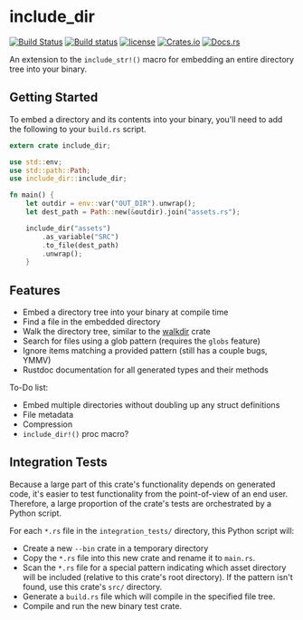 # include_dir

[![Build Status](https://travis-ci.org/Michael-F-Bryan/include_dir.svg?branch=master)](https://travis-ci.org/Michael-F-Bryan/include_dir)
[![Build status](https://ci.appveyor.com/api/projects/status/3a4actkllivtsytk?svg=true)](https://ci.appveyor.com/project/Michael-F-Bryan/include-dir)
[![license](https://img.shields.io/github/license/michael-f-bryan/include_dir.svg)]()
[![Crates.io](https://img.shields.io/crates/v/include_dir.svg)](https://crates.io/crates/include_dir)
[![Docs.rs](https://docs.rs/include_dir/badge.svg)](https://docs.rs/include_dir/)



An extension to the `include_str!()` macro for embedding an entire directory
tree into your binary.


## Getting Started

To embed a directory and its contents into your binary, you'll need to add the
following to your `build.rs` script.

```rust
extern crate include_dir;

use std::env;
use std::path::Path;
use include_dir::include_dir;

fn main() {
    let outdir = env::var("OUT_DIR").unwrap();
    let dest_path = Path::new(&outdir).join("assets.rs");

    include_dir("assets")
        .as_variable("SRC")
        .to_file(dest_path)
        .unwrap();
    }
```


## Features

- Embed a directory tree into your binary at compile time
- Find a file in the embedded directory
- Walk the directory tree, similar to the [walkdir] crate
- Search for files using a glob pattern (requires the `globs` feature)
- Ignore items matching a provided pattern (still has a couple bugs, YMMV)
- Rustdoc documentation for all generated types and their methods

To-Do list:

- Embed multiple directories without doubling up any struct definitions
- File metadata
- Compression
- `include_dir!()` proc macro?


## Integration Tests

Because a large part of this crate's functionality depends on generated code,
it's easier to test functionality from the point-of-view of an end user.
Therefore, a large proportion of the crate's tests are orchestrated by a
Python script.

For each `*.rs` file in the `integration_tests/` directory, this Python script
will:

- Create a new `--bin` crate in a temporary directory
- Copy the `*.rs` file into this new crate and rename it to `main.rs`.
- Scan the `*.rs` file for a special pattern indicating which asset
  directory will be included (relative to this crate's root directory). If the
  pattern isn't found, use this crate's `src/` directory.
- Generate a `build.rs` file which will compile in the specified file tree.
- Compile and run the new binary test crate.


[walkdir]: https://docs.rs/walkdir/
